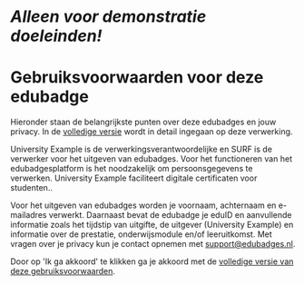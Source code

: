 # *Alleen voor demonstratie doeleinden!*
# Gebruiksvoorwaarden voor deze edubadge

Hieronder staan de belangrijkste punten over deze edubadges en jouw privacy. In de [volledige versie](https://raw.githubusercontent.com/edubadges/privacy/master/university-example.org/informal-edubadges-agreement-nl.md) wordt in detail ingegaan op deze verwerking.

University Example is de verwerkingsverantwoordelijke en SURF is de verwerker voor het uitgeven van edubadges. Voor het functioneren van het edubadgesplatform is het noodzakelijk om persoonsgegevens te verwerken. University Example faciliteert digitale certificaten voor studenten..

Voor het uitgeven van edubadges worden je voornaam, achternaam en e-mailadres verwerkt. Daarnaast bevat de edubadge je eduID en aanvullende informatie zoals het tijdstip van uitgifte, de uitgever (University Example) en informatie over de prestatie, onderwijsmodule en/of leeruitkomst. Met vragen over je privacy kun je contact opnemen met [support@edubadges.nl](mailto:support@edubadges.nl).

Door op 'Ik ga akkoord' te klikken ga je akkoord met de [volledige versie van deze gebruiksvoorwaarden](https://raw.githubusercontent.com/edubadges/privacy/master/university-example.org/informal-edubadges-agreement-nl.md).